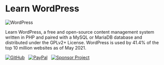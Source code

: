 # Learn WordPress

![WordPress](https://db8urotkjxwkf.cloudfront.net/posts/wordpress.png)

Learn WordPress, a free and open-source content management system written in PHP and paired with a MySQL or MariaDB database and distributed under the GPLv2+ License. WordPress is used by 41.4% of the top 10 million websites as of May 2021.

[![GitHub](https://srv-cdn.himpfen.io/badges/github/github-flat.svg)](https://clicksrv.net/3L) &nbsp; [![PayPal](https://srv-cdn.himpfen.io/badges/buymeacoffee/buymeacoffee-flat.svg)](https://clicksrv.net/3M) &nbsp; [![Sponsor Project](https://srv-cdn.himpfen.io/badges/sponsor-project/sponsor-project-flat.svg)](https://clicksrv.net/9t)
